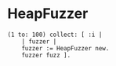 # HeapFuzzer

```smalltalk
(1 to: 100) collect: [ :i |
	| fuzzer |
	fuzzer := HeapFuzzer new.
	fuzzer fuzz ].
```

